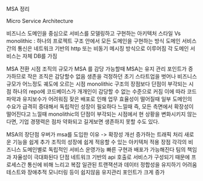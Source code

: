 MSA 정리

Micro Service Architecture

비즈니스 도메인을 중심으로 서비스를 모델링하고 구현하는 아키텍처 스타일
Vs monolithic : 하나의 프로젝트 구조 안에서 모든 도메인을 구현하는 방식 
도메인 서비스간의 통신은 네트워크 기반의 http 또는 비동기 메시징 방식으로 이루어짐
각 도메인 서비스는 자체 DB를 가짐

MSA 전환 시점
조직의 규모가 MSA 를 감당 가능할때
MSA는 유지 관리 포인트가 증가하므로 작은 조직은 감당할수 없음
생존을 걱정하던 초기 스타트업을 벗어나 비즈니스 규모가 어느정도 궤도에 오르는 시점
monolithic 구조의 장점보다 단점이 부각되는 시점
하나의 repo에 코드베이스가 개개인이 감당할 수 없는 수준으로 커짐
이에 따라 코드 파악과 유지보수가 어려워짐
잦은 배포로 인해 업무 효율성이 떨어질때
일부 도메인의 수요가 급격히 증대해서 독립적인 성장이 필요하다 느낄때
즉, 모든 측면에서 확장성이 떨어진다고 느낄때
monolithic의 단점이 부각되는 시점에서 현 상황을 변화시키지 않는다면, 기업 경쟁력은 점차 약화되고 길게보면 생존하지 못할 수도 있다.

MSA의 장단점
우버가 msa를 도입한 이유 -> 확장성 개선
증가하는 트래픽 처리
새로운 기능을 쉽게 추가
조직의 성장에 쉽게 적응할 수 있는 아키텍처 적용
장점
각각의 비즈니스 도메인별로 독립적인 서비스 운영가능
빠른 구현과 배포가 가능해진다
팀의 책임과 자율성이 극대화된다
단점
네트워크 기반의 api 호출로 서비스가 구성되기 때문에 프로세스간 통신에 비해 느리고 복잡
일관된 트랜잭션과 데이터 정합성을 유지하기 어려움
테스트와 장애추적 모니터링 등이 쉽지않음
유지관리 포인트가 크게 증가




